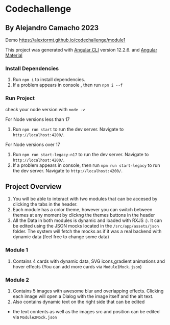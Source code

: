 # Codechallenge
## By Alejandro Camacho 2023

Demo https://alextormt.github.io/codechallenge/module1

This project was generated with [Angular CLI](https://github.com/angular/angular-cli) version 12.2.6. and [Angular Material](https://material.angular.io/)

### Install Dependencies

1. Run `npm i` to install dependencies. 
2. If a problem appears in console , then run `npm i --f`

### Run Project

check your node version with `node -v`

For Node versions less than 17
1. Run `npm run start` to run the dev server. Navigate to `http://localhost:4200/`. 

For Node versions over 17
1. Run `npm run start-legacy-n17` to run the dev server. Navigate to `http://localhost:4200/`. 
2. If a problem appears in console, then run `npm run start-legacy` to run the dev server. Navigate to `http://localhost:4200/`. 

## Project Overview

1. You will be able to interact with two modules that can be accesed by clicking the tabs in the header.
2. Each module has a color theme, however you can switch between themes at any moment by clickng the themes buttons in the header
3. All the Data in both modules is dynamic and loaded with RXJS :). It can be edited using the JSON mocks located in the `/src/app/assets/json` folder. The system will fetch the mocks as if it was a real backend with dynamic data (feel free to change some data)

### Module 1
1. Contains 4 cards with dynamic data, SVG icons,gradient animations and hover effects (You can add more cards via `Module1Mock.json`)

### Module 2
1. Contains 5 images with awesome blur and overlapping effects. Clicking each image will open a Dialog with the image itself and the alt text.
2. Also contains dynamic text on the right side that can be edited 

* the text contents as well as the images src and position can be edited via `Module2Mock.json`

